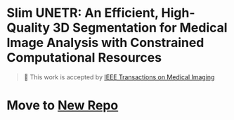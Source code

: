 # Slim UNETR: An Efficient, High-Quality 3D Segmentation for Medical Image Analysis with Constrained Computational Resources

> 🎉 This work is accepted by [IEEE Transactions on Medical Imaging](https://ieeexplore.ieee.org/document/10288609)

# Move to [New Repo](https://github.com/deepang-ai/Slim-UNETR)